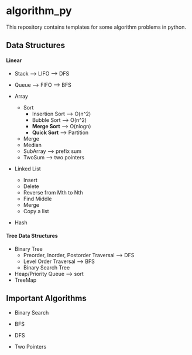# algorithm_py

This repository contains templates for some algorithm problems in python.

## Data Structures

#### Linear

- Stack --> LIFO --> DFS
- Queue --> FIFO --> BFS

- Array
  - Sort
    - Insertion Sort --> O(n^2)
    - Bubble Sort --> O(n^2)
    - **Merge Sort** --> O(nlogn)
    - **Quick Sort** --> Partition
  - Merge
  - Median
  - SubArray --> prefix sum
  - TwoSum --> two pointers
- Linked List
  - Insert
  - Delete
  - Reverse from Mth to Nth
  - Find Middle
  - Merge
  - Copy a list
- Hash

#### Tree Data Structures



- Binary Tree
  - Preorder, Inorder, Postorder Traversal  --> DFS
  - Level Order Traversal --> BFS
  - Binary Search Tree
- Heap/Priority Queue  --> sort
- TreeMap



## Important Algorithms

- Binary Search

- BFS

- DFS

- Two Pointers

  

